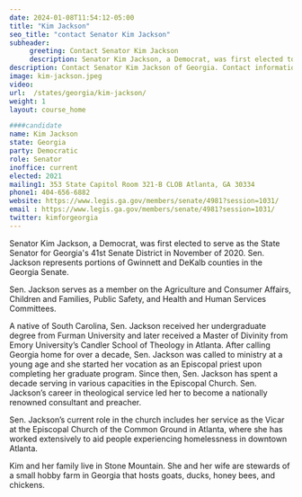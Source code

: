 ```yaml
---
date: 2024-01-08T11:54:12-05:00
title: "Kim Jackson"
seo_title: "contact Senator Kim Jackson"
subheader:
     greeting: Contact Senator Kim Jackson
     description: Senator Kim Jackson, a Democrat, was first elected to serve as the State Senator for Georgia's 41st Senate District in November of 2020. Sen. Jackson represents portions of Gwinnett and DeKalb counties in the Georgia Senate.
description: Contact Senator Kim Jackson of Georgia. Contact information for Kim Jackson includes email address, phone number, and mailing address.
image: kim-jackson.jpeg
video:
url:  /states/georgia/kim-jackson/
weight: 1
layout: course_home

####candidate
name: Kim Jackson
state: Georgia
party: Democratic
role: Senator
inoffice: current
elected: 2021
mailing1: 353 State Capitol Room 321-B CLOB Atlanta, GA 30334
phone1: 404-656-6882
website: https://www.legis.ga.gov/members/senate/4981?session=1031/
email : https://www.legis.ga.gov/members/senate/4981?session=1031/
twitter: kimforgeorgia
---
```


Senator Kim Jackson, a Democrat, was first elected to serve as the State Senator for Georgia's 41st Senate District in November of 2020. Sen. Jackson represents portions of Gwinnett and DeKalb counties in the Georgia Senate.

Sen. Jackson serves as a member on the Agriculture and Consumer Affairs, Children and Families, Public Safety, and Health and Human Services Committees.

A native of South Carolina, Sen. Jackson received her undergraduate degree from Furman University and later received a Master of Divinity from Emory University’s Candler School of Theology in Atlanta. After calling Georgia home for over a decade, Sen. Jackson was called to ministry at a young age and she started her vocation as an Episcopal priest upon completing her graduate program. Since then, Sen. Jackson has spent a decade serving in various capacities in the Episcopal Church. Sen. Jackson’s career in theological service led her to become a nationally renowned consultant and preacher.

Sen. Jackson’s current role in the church includes her service as the Vicar at the Episcopal Church of the Common Ground in Atlanta, where she has worked extensively to aid people experiencing homelessness in downtown Atlanta.

Kim and her family live in Stone Mountain. She and her wife are stewards of a small hobby farm in Georgia that hosts goats, ducks, honey bees, and chickens.
